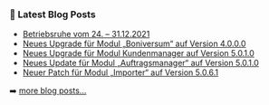 ### 📕 Latest Blog Posts

<!-- BLOG-POST-LIST:START -->
- [Betriebsruhe vom 24. – 31.12.2021](https://blog.d3data.de/d3-news/betriebsruhe-vom-24-31-12-2021/)
- [Neues Upgrade für Modul „Boniversum“ auf Version 4.0.0.0](https://blog.d3data.de/module-news/boniversum/neues-upgrade-fuer-modul-boniversum-auf-version-4-0-0-0/)
- [Neues Upgrade für Modul Kundenmanager auf Version 5.0.1.0](https://blog.d3data.de/module-news/kundenmanager/neues-upgrade-fuer-modul-kundenmanager-auf-version-5-0-1-0/)
- [Neues Update für Modul „Auftragsmanager“ auf Version 5.0.1.0](https://blog.d3data.de/module-news/auftragsmanager/neues-update-fuer-modul-auftragsmanager-auf-version-5-0-1-0/)
- [Neuer Patch für Modul „Importer“ auf Version 5.0.6.1](https://blog.d3data.de/module-news/importer/neuer-patch-fuer-modul-importer-auf-version-5-0-6-1/)
<!-- BLOG-POST-LIST:END -->

➡️ [more blog posts...](https://blog.d3data.de)

[website]: https://d3data.de